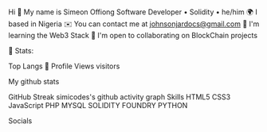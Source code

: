 Hi 👋 My name is Simeon Offiong
Software Developer • Solidity • he/him
🌍 I based in Nigeria
✉️ You can contact me at johnsonjardocs@gmail.com
🧠 I'm learning the Web3 Stack
🤝 I'm open to collaborating on BlockChain projects

📶 Stats:

Top Langs
🌱 Profile Views        visitors

My github stats

GitHub Streak
simicodes's github activity graph
Skills
HTML5 CSS3 JavaScript PHP MYSQL SOLIDITY FOUNDRY PYTHON 

Socials
  
